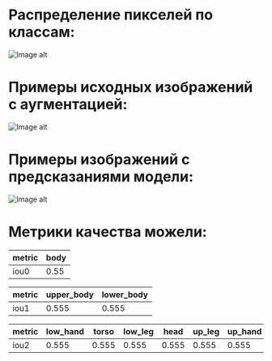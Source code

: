 # Распределение пикселей по классам:
![Image alt](https://s1.hostingkartinok.com/uploads/images/2022/11/3da0301de49d2fa6d0e00fb22f86a85e.png)

# Примеры исходных изображений с аугментацией:
![Image alt](https://s1.hostingkartinok.com/uploads/images/2022/11/0d578be13edf131daae2ce918f5f20e9.png)

# Примеры изображений с предсказаниями модели:
![Image alt](https://s1.hostingkartinok.com/uploads/images/2022/11/d877f46d957f77f0d399672ab69e3260.png)

# Метрики качества можели:
metric |body 
---    |---           
iou0   | 0.55

metric |upper_body |lower_body
---    |---        |---      
iou1   | 0.555     | 0.555

metric |low_hand |torso |low_leg |head  |up_leg |up_hand 
---    |---      |---   |---     |---   |---    |---         
iou2   | 0.555   |0.555 |0.555   |0.555 |0.555  |0.555
